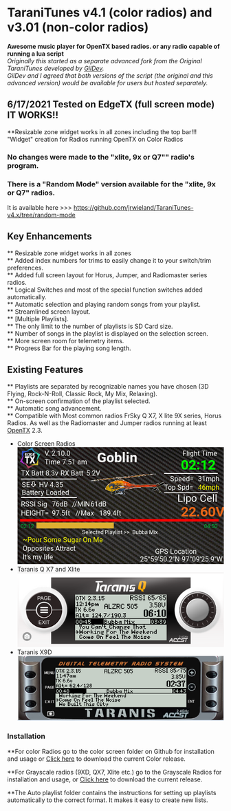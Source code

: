 TaraniTunes v4.1 (color radios) and v3.01 (non-color radios)
===========
**Awesome music player for OpenTX based radios. or any radio capable of running a lua script**  
*Originally this started as a separate advanced fork from the Original TaraniTunes developed by [GilDev](https://github.com/GilDev).     
GilDev and I agreed that both versions of the script (the original and this advanced version) would be available for users but hosted separately.*

6/17/2021 Tested on EdgeTX (full screen mode) IT WORKS!!     
---------------     

**Resizable zone widget works in all zones including the top bar!!!     
"Widget" creation for Radios running OpenTX on Color Radios     
     
### No changes were made to the "xlite, 9x or Q7"" radio's program.    
### There is a "Random Mode" version available for the "xlite, 9x or Q7" radios.  
It is available here >>> https://github.com/jrwieland/TaraniTunes-v4.x/tree/random-mode

Key Enhancements
----------------
** Resizable zone widget works in all zones    
** Added index numbers for trims to easily change it to your switch/trim preferences.    
** Added full screen layout for Horus, Jumper, and Radiomaster series radios.  
** Logical Switches and most of the special function switches added automatically.  
** Automatic selection and playing random songs from your playlist.  
** Streamlined screen layout.  
** [Multiple Playlists].  
** The only limit to the number of playlists is SD Card size.  
** Number of songs in the playlist is displayed on the selection screen.  
** More screen room for telemetry items.  
** Progress Bar for the playing song length.    

Existing Features
-----------------
** Playlists are separated by recognizable names you have chosen (3D Flying, Rock-N-Roll, Classic Rock, My Mix, Relaxing).   
** On-screen confirmation of the playlist selected.    
** Automatic song advancement.   
** Compatible with Most common radios FrSky Q X7, X lite 9X series, Horus Radios.  As well as the Radiomaster and Jumper radios running at least [OpenTX](http://www.open-tx.org) 2.3.    

* Color Screen Radios  
  ![Color Screen Layout](Color%20Screen%20Widget/Screenshots3/Colorscreen.PNG)  
* Taranis Q X7 and Xlite  
  ![Taranis QX7](Screenshots/TaraniTunesQX7.PNG)  
* Taranis X9D  
  ![Taranis X9D](Screenshots/TaraniTunesX9D.PNG)


  
### Installation
**For color Radios go to the color screen folder on Github for installation and usage or  [Click here](https://github.com/jrwieland/TaraniTunes-v4.x/files/5974030/Color.Installation.zip) to download the current Color release.

**For Grayscale radios (9XD, QX7, Xlite etc.) go to the Grayscale Radios for installation and usage, or [Click here](https://github.com/jrwieland/TaraniTunes-v4.x/files/5973891/Grayscale.zip) to download the current release.

**The Auto playlist folder contains the instructions for setting up playlists automatically to the correct format.  It makes it easy to create new lists.
